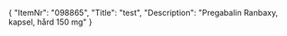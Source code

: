 {
  "ItemNr": "098865",
  "Title": "test",
  "Description": "Pregabalin Ranbaxy, kapsel, hård 150 mg"
}